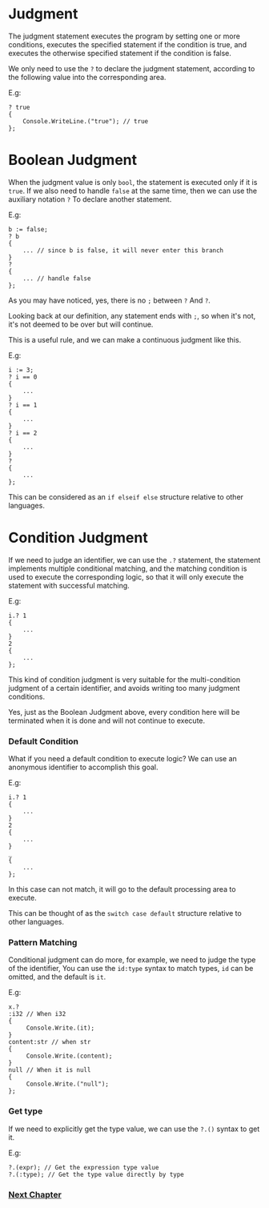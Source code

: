 # Judgment
The judgment statement executes the program by setting one or more conditions, executes the specified statement if the condition is true, and executes the otherwise specified statement if the condition is false.

We only need to use the `?` to declare the judgment statement, according to the following value into the corresponding area.

E.g:
```
? true
{
    Console.WriteLine.("true"); // true
};
```
# Boolean Judgment
When the judgment value is only `bool`, the statement is executed only if it is `true`. If we also need to handle `false` at the same time, then we can use the auxiliary notation `?` To declare another statement.

E.g:
```
b := false;
? b
{
    ... // since b is false, it will never enter this branch
}
?
{
    ... // handle false
};
```
As you may have noticed, yes, there is no `;` between `?` And `?`.

Looking back at our definition, any statement ends with `;`, so when it's not, it's not deemed to be over but will continue.

This is a useful rule, and we can make a continuous judgment like this.

E.g:
```
i := 3;
? i == 0
{
    ...
}
? i == 1
{
    ...
}
? i == 2
{
    ...
}
?
{
    ...
};
```
This can be considered as an `if elseif else` structure relative to other languages.
# Condition Judgment
If we need to judge an identifier, we can use the `.?` statement, the statement implements multiple conditional matching, and the matching condition is used to execute the corresponding logic, so that it will only execute the statement with successful matching.

E.g:
```
i.? 1
{
    ...
}
2
{
    ...
};
```
This kind of condition judgment is very suitable for the multi-condition judgment of a certain identifier, and avoids writing too many judgment conditions.

Yes, just as the Boolean Judgment above, every condition here will be terminated when it is done and will not continue to execute.

### Default Condition
What if you need a default condition to execute logic? We can use an anonymous identifier to accomplish this goal.

E.g:
```
i.? 1
{
    ...
}
2
{
    ...
}
_
{
    ...
};
```
In this case can not match, it will go to the default processing area to execute.

This can be thought of as the `switch case default` structure relative to other languages.

### Pattern Matching
Conditional judgment can do more, for example, we need to judge the type of the identifier,
You can use the `id:type` syntax to match types, `id` can be omitted, and the default is `it`.

E.g:
```
x.?
:i32 // When i32
{
     Console.Write.(it);
}
content:str // when str
{
     Console.Write.(content);
}
null // When it is null
{
     Console.Write.("null");
}; 
```
### Get type
If we need to explicitly get the type value, we can use the `?.()` syntax to get it.

E.g:
```
?.(expr); // Get the expression type value
?.(:type); // Get the type value directly by type
```
### [Next Chapter](loop.md)